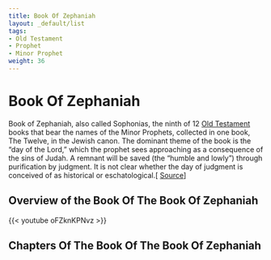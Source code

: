 ```yaml
---
title: Book Of Zephaniah
layout: _default/list
tags:
- Old Testament
- Prophet
- Minor Prophet
weight: 36
---
```

# Book Of Zephaniah
Book of Zephaniah, also called Sophonias, the ninth of 12 [Old Testament](/tags/old-testament/) books that bear the names of the Minor Prophets, collected in one book, The Twelve, in the Jewish canon. The dominant theme of the book is the “day of the Lord,” which the prophet sees approaching as a consequence of the sins of Judah. A remnant will be saved (the “humble and lowly”) through purification by judgment. It is not clear whether the day of judgment is conceived of as historical or eschatological.[ [Source](https://www.britannica.com/topic/Book-of-Zephaniah)]

## Overview of the Book Of The Book Of Zephaniah
{{< youtube oFZknKPNvz >}}
## Chapters Of The Book Of The Book Of Zephaniah